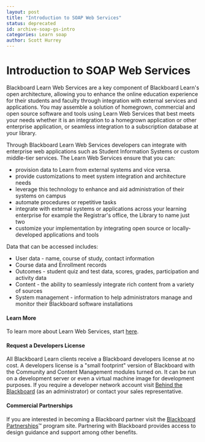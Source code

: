 ```yaml
---
layout: post
title: "Introduction to SOAP Web Services"
status: deprecated
id: archive-soap-gs-intro
categories: Learn soap
author: Scott Hurrey
---
```


# Introduction to SOAP Web Services

Blackboard Learn Web Services are a key component of Blackboard Learn's open
architecture, allowing you to enhance the online education experience for
their students and faculty through integration with external services and
applications. You may assemble a solution of homegrown, commercial and open
source software and tools using Learn Web Services that best meets your needs
whether it is an integration to a homegrown application or other enterprise
application, or seamless integration to a subscription database at your
library.

Through Blackboard Learn Web Services developers can integrate with enterprise
web applications such as Student Information Systems or custom middle-tier
services. The Learn Web Services ensure that you can:

- provision data to Learn from external systems and vice versa.
- provide customizations to meet system integration and architecture needs
- leverage this technology to enhance and aid administration of their systems on campus
- automate procedures or repetitive tasks
- integrate with external systems or applications across your learning enterprise for example the Registrar's office, the Library to name just two
- customize your implementation by integrating open source or locally-developed applications and tools

Data that can be accessed includes:

- User data - name, course of study, contact information
- Course data and Enrollment records
- Outcomes - student quiz and test data, scores, grades, participation and activity data
- Content - the ability to seamlessly integrate rich content from a variety of sources
- System management - information to help administrators manage and monitor their Blackboard software installations

#### Learn More

To learn more about Learn Web Services, start
[here](/archive/soap/getting-started/web-services).

#### Request a Developers License

All Blackboard Learn clients receive a Blackboard developers license at no
cost. A developers license is a "small footprint" version of Blackboard with
the Community and Content Management modules turned on. It can be run on a
development server or even a virtual machine image for development purposes.
If you require a developer network account visit [Behind the Blackboard](https://blackboard.secure.force.com/) (as an
administrator) or contact your sales representative.

#### Commercial Partnerships

If you are interested in becoming a Blackboard partner visit the [Blackboard Partnerships](https://www.blackboard.com/partnerships/partnerships-program.aspx)™ program site. Partnering with Blackboard provides access to
design guidance and support among other benefits.
